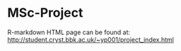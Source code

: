 # MSc-Project

R-markdown HTML page can be found at:
http://student.cryst.bbk.ac.uk/~yp001/project_index.html